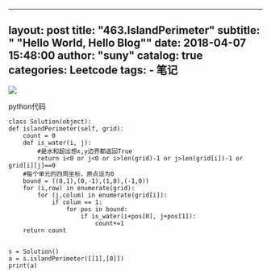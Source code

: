 
---
layout:     post
title:      "463.IslandPerimeter"
subtitle:   " \"Hello World, Hello Blog\""
date:       2018-04-07 15:48:00
author:     "suny"
catalog: true
categories: Leetcode
tags:
    - 笔记
---
<img src="/img/IslandPerimeter.jpg"/>

python代码
	
    class Solution(object):
    def islandPerimeter(self, grid):
        count = 0
        def is_water(i, j):
			#是水和超出想x,y边界都返回True
            return i<0 or j<0 or i>len(grid)-1 or j>len(grid[i])-1 or grid[i][j]==0
        #每个单元的四周坐标，原点设为0
		bound = ((0,1),(0,-1),(1,0),(-1,0))
        for (i,row) in enumerate(grid):
            for (j,colum) in enumerate(grid[i]):
                if colum == 1:
                    for pos in bound:
                        if is_water(i+pos[0], j+pos[1]):
                            count+=1
        return count        

        
	s = Solution()
	a = s.islandPerimeter([[1],[0]])
	print(a)

	
	



